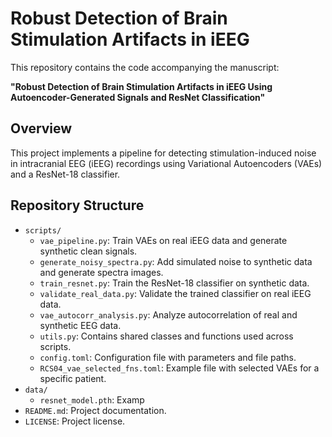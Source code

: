 # Robust Detection of Brain Stimulation Artifacts in iEEG

This repository contains the code accompanying the manuscript:

**"Robust Detection of Brain Stimulation Artifacts in iEEG Using Autoencoder-Generated Signals and ResNet Classification"**

## Overview

This project implements a pipeline for detecting stimulation-induced noise in intracranial EEG (iEEG) recordings using Variational Autoencoders (VAEs) and a ResNet-18 classifier.

## Repository Structure

- `scripts/`
  - `vae_pipeline.py`: Train VAEs on real iEEG data and generate synthetic clean signals.
  - `generate_noisy_spectra.py`: Add simulated noise to synthetic data and generate spectra images.
  - `train_resnet.py`: Train the ResNet-18 classifier on synthetic data.
  - `validate_real_data.py`: Validate the trained classifier on real iEEG data.
  - `vae_autocorr_analysis.py`: Analyze autocorrelation of real and synthetic EEG data.
  - `utils.py`: Contains shared classes and functions used across scripts.
  - `config.toml`: Configuration file with parameters and file paths.
  - `RCS04_vae_selected_fns.toml`: Example file with selected VAEs for a specific patient.
- `data/`
  - `resnet_model.pth`: Examp
- `README.md`: Project documentation.
- `LICENSE`: Project license.

